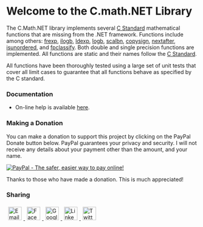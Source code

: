 # Welcome to the C.math.NET Library
The C.Math.NET library implements several [C Standard](http://en.cppreference.com/w/c/numeric/math) mathematical
functions that are missing from the .NET framework.
Functions include among others: 
[frexp](https://machinecognitis.github.io/C.math.NET/html/b4d6cd51-2441-999a-18c2-8d18dc2a2c3c.htm), 
[ilogb](https://machinecognitis.github.io/C.math.NET/html/6c69efac-8d3c-7c31-f0c5-930b73593c0e.htm), 
[ldexp](https://machinecognitis.github.io/C.math.NET/html/35eead45-7bb4-88c5-0f75-278b2cbc94a7.htm), 
[logb](https://machinecognitis.github.io/C.math.NET/html/5f67d96e-daa3-cd30-9384-1cda9ebf3f8a.htm), 
[scalbn](https://machinecognitis.github.io/C.math.NET/html/bedc19b9-8091-4a47-c967-9092577c1dd7.htm),
[copysign](https://machinecognitis.github.io/C.math.NET/html/cd5217b7-7396-95ed-e4b7-0702efbd860d.htm),
[nextafter](https://machinecognitis.github.io/C.math.NET/html/65f00e22-a956-ec37-9e75-4594cb42d6d2.htm),
[isunordered](https://machinecognitis.github.io/C.math.NET/html/e64fb421-ebf8-8796-d5d0-159ce7435c91.htm), and
[fpclassify](https://machinecognitis.github.io/C.math.NET/html/63a4a916-1492-dedf-c8fe-0e01aff401f4.htm).
Both double and single precision functions are implemented.
All functions are static and their names follow the
[C Standard](http://en.cppreference.com/w/c/numeric/math).

All functions have been thoroughly tested using a large set of unit tests that cover all
limit cases to guarantee that all functions behave as specified by the C standard.

### Documentation

- On-line help is available [here](https://machinecognitis.github.io/C.math.NET/).

### Making a Donation

You can make a donation to support this project by clicking on the PayPal Donate button below.
PayPal guarantees your privacy and security. I will not receive any details about your payment
other than the amount, and your name.

<a href="https://www.paypal.com/cgi-bin/webscr?cmd=_s-xclick&hosted_button_id=WUQ6Q2QC8EVDA"><img src="https://www.paypalobjects.com/en_US/i/btn/btn_donate_LG.gif" border="0" alt="PayPal - The safer, easier way to pay online!"></a>

Thanks to those who have made a donation. This is much appreciated!

### Sharing

<div>
     <!-- Email --> 
    <a href="mailto:?Subject=Simple Share Buttons&amp;Body=I%20saw%20this%20and%20thought%20of%20you!%20 http://www.facebook.com/sharer.php?u=https://github.com/MachineCognitis/C.math.NET/" target="_blank"> 
        <img style="width: 35px; padding: 5px; border: 0; box-shadow: 0; display: inline;" src="https://simplesharebuttons.com/images/somacro/email.png" alt="Email" /> 
    </a> 
     <!-- Facebook --> 
    <a href="http://www.facebook.com/sharer.php?u=https://github.com/MachineCognitis/C.math.NET/" target="_blank"> 
        <img style="width: 35px; padding: 5px; border: 0; box-shadow: 0; display: inline;" src="https://simplesharebuttons.com/images/somacro/facebook.png" alt="Facebook" /> 
    </a> 
     <!-- Google+ --> 
    <a href="https://plus.google.com/share?url=https://github.com/MachineCognitis/C.math.NET/" target="_blank"> 
        <img style="width: 35px; padding: 5px; border: 0; box-shadow: 0; display: inline;" src="https://simplesharebuttons.com/images/somacro/google.png" alt="Google" /> 
    </a> 
     <!-- LinkedIn --> 
    <a href="http://www.linkedin.com/shareArticle?mini=true&amp;url=https://github.com/MachineCognitis/C.math.NET/" target="_blank"> 
        <img style="width: 35px; padding: 5px; border: 0; box-shadow: 0; display: inline;" src="https://simplesharebuttons.com/images/somacro/linkedin.png" alt="LinkedIn" /> 
    </a> 
    <!-- Twitter --> 
    <a href="https://twitter.com/share?url=https://github.com/MachineCognitis/C.math.NET/" target="_blank"> 
        <img style="width: 35px; padding: 5px; border: 0; box-shadow: 0; display: inline;" src="https://simplesharebuttons.com/images/somacro/twitter.png" alt="Twitter" /> 
    </a> 
</div>


